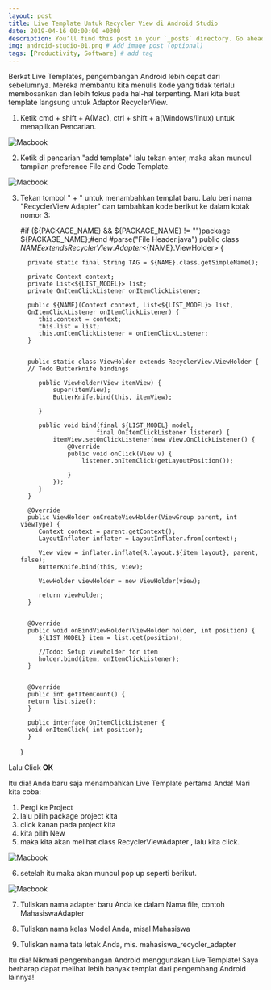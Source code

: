 ```yaml
---
layout: post
title: Live Template Untuk Recycler View di Android Studio
date: 2019-04-16 00:00:00 +0300
description: You’ll find this post in your `_posts` directory. Go ahead and edit it and re-build the site to see your changes. # Add post description (optional)
img: android-studio-01.png # Add image post (optional)
tags: [Productivity, Software] # add tag
---
```


Berkat Live Templates, pengembangan Android lebih cepat dari sebelumnya. Mereka membantu kita menulis kode yang tidak terlalu membosankan dan lebih fokus pada hal-hal terpenting. Mari kita buat template langsung untuk Adaptor RecyclerView.


1. Ketik cmd + shift + A(Mac), ctrl + shift + a(Windows/linux) untuk menapilkan Pencarian.

![Macbook]({{site.baseurl}}/assets/img/template.PNG)
 
2. Ketik di pencarian "add template" lalu tekan enter, maka akan muncul tampilan preference File and Code Template.

![Macbook]({{site.baseurl}}/assets/img/template-3.PNG)

3. Tekan tombol " + " untuk menambahkan templat baru. Lalu beri nama "RecyclerView Adapter" dan tambahkan kode berikut ke dalam kotak nomor 3:

	 #if (${PACKAGE_NAME} && ${PACKAGE_NAME} != "")package ${PACKAGE_NAME};#end
	 #parse("File Header.java")
	 public class ${NAME} extends
        	RecyclerView.Adapter<${NAME}.ViewHolder> {

    	 private static final String TAG = ${NAME}.class.getSimpleName();

    	 private Context context;
    	 private List<${LIST_MODEL}> list;
    	 private OnItemClickListener onItemClickListener;

    	 public ${NAME}(Context context, List<${LIST_MODEL}> list,
     	 OnItemClickListener onItemClickListener) {
        	this.context = context;
        	this.list = list;
        	this.onItemClickListener = onItemClickListener;
    	 }


    	 public static class ViewHolder extends RecyclerView.ViewHolder {
       	 // Todo Butterknife bindings

        	public ViewHolder(View itemView) {
            	super(itemView);
            	ButterKnife.bind(this, itemView);

        	}

        	public void bind(final ${LIST_MODEL} model,
                         	final OnItemClickListener listener) {
            	itemView.setOnClickListener(new View.OnClickListener() {
                	@Override
                	public void onClick(View v) {
                    	listener.onItemClick(getLayoutPosition());

                	}
            	});
        	}
    	 }

    	 @Override
    	 public ViewHolder onCreateViewHolder(ViewGroup parent, int viewType) {
        	Context context = parent.getContext();
        	LayoutInflater inflater = LayoutInflater.from(context);

        	View view = inflater.inflate(R.layout.${item_layout}, parent, false);
        	ButterKnife.bind(this, view);

        	ViewHolder viewHolder = new ViewHolder(view);

    	    return viewHolder;
    	 }


    	 @Override
    	 public void onBindViewHolder(ViewHolder holder, int position) {
        	${LIST_MODEL} item = list.get(position);

        	//Todo: Setup viewholder for item 
        	holder.bind(item, onItemClickListener);
    	 }


    	 @Override
    	 public int getItemCount() {
         return list.size();
    	 }

    	 public interface OnItemClickListener {
         void onItemClick( int position);
    	 }

	 }


Lalu Click **OK**

Itu dia! Anda baru saja menambahkan Live Template pertama Anda! Mari kita coba:

1. Pergi ke Project
2. lalu pilih package project kita
3. click kanan pada project kita
4. kita pilih New
5. maka kita akan melihat class RecyclerViewAdapter , lalu kita click.

![Macbook]({{site.baseurl}}/assets/img/template-4.PNG)

6. setelah itu maka akan muncul pop up seperti berikut.

![Macbook]({{site.baseurl}}/assets/img/template-5.PNG)


7. Tuliskan nama adapter baru Anda ke dalam Nama file, contoh MahasiswaAdapter

8. Tuliskan nama kelas Model Anda, misal Mahasiswa

9. Tuliskan nama tata letak Anda, mis. mahasiswa_recycler_adapter

Itu dia! Nikmati pengembangan Android menggunakan Live Template! Saya berharap dapat melihat lebih banyak templat dari pengembang Android lainnya!